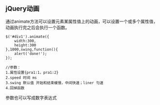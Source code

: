 ## jQuery动画

通过animate方法可以设置元素某属性值上的动画，可以设置一个或多个属性值，动画执行完之后会执行一个函数。

```
$('#div1').animate({
    width:300,
    height:300
},1000,swing,function(){
    alert('done!');
});

//参数：
1.属性设置{pra1:1，pra1:2}
2.speed 时间 ms
3.swing 默认值 开始和结束缓慢，中间快速；liner 匀速
4.回掉函数
```

参数也可以写成数字表达式

```

```




